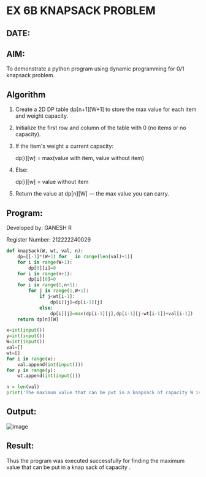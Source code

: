 # EX 6B KNAPSACK PROBLEM
## DATE:
## AIM:
To demonstrate a python program using dynamic programming for 0/1 knapsack problem.



## Algorithm
1. Create a 2D DP table dp[n+1][W+1] to store the max value for each item and weight capacity.

2. Initialize the first row and column of the table with 0 (no items or no capacity).
   
3. If the item's weight ≤ current capacity:

     dp[i][w] = max(value with item, value without item)

5. Else:

    dp[i][w] = value without item

6. Return the value at dp[n][W] — the max value you can carry.

## Program:
Developed by: GANESH R

Register Number:  212222240029

```python
def knapSack(W, wt, val, n):
    dp=[[-1]*(W+1) for _ in range(len(val)+1)]
    for i in range(W+1):
        dp[0][i]=0
    for i in range(n+1):
        dp[i][0]=0
    for i in range(1,n+1):
        for j in range(1,W+1):
            if j<wt[i-1]:
                dp[i][j]=dp[i-1][j]
            else:
                dp[i][j]=max(dp[i-1][j],dp[i-1][j-wt[i-1]]+val[i-1])
    return dp[n][W]

x=int(input())
y=int(input())
W=int(input())
val=[]
wt=[]
for i in range(x):
    val.append(int(input()))
for y in range(y):
    wt.append(int(input()))

n = len(val)
print('The maximum value that can be put in a knapsack of capacity W is: ',knapSack(W, wt, val, n))

```

## Output:
![image](https://github.com/user-attachments/assets/0b346580-4b07-4cd4-b342-f3d17162b8b5)



## Result:
Thus the program was executed successfully for finding the maximum value that can be put in a knap sack of capacity .
